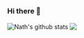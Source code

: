 ### Hi there 👋

<!--
**inathlia/inathlia** is a ✨ _special_ ✨ repository because its `README.md` (this file) appears on your GitHub profile.

Here are some ideas to get you started:

- 🔭 I’m currently working on ...
- 🌱 I’m currently learning ...
- 👯 I’m looking to collaborate on ...
- 🤔 I’m looking for help with ...
- 💬 Ask me about ...
- 📫 How to reach me: ...
- 😄 Pronouns: ...
- ⚡ Fun fact: ...
-->
<!-- ![Anurag's GitHub stats](https://github-readme-stats.vercel.app/api?username=inathlia&theme=tokyonight&show_icons=true)
[![Top Langs](https://github-readme-stats.vercel.app/api/top-langs/?username=inathlia&layout=compact&theme=tokyonight)](https://github.com/anuraghazra/github-readme-stats) -->
<img align="center" src="https://github-readme-stats.vercel.app/api?username=inathlia&theme=tokyonight&show_icons=true" alt="Nath's github stats" />
<img align="center" src="https://github-readme-stats.vercel.app/api/top-langs/?username=inathlia&layout=compact&theme=tokyonight" />

